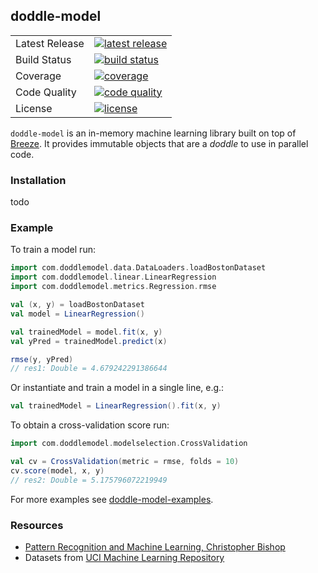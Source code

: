 ## doddle-model
<table>
<tr>
  <td>Latest Release</td>
  <td>
    <a href="https://github.com/picnicml/doddle-model/releases">
    <img src="https://img.shields.io/github/release/picnicml/doddle-model.svg?style=flat-square&label=version" alt="latest release"/>
    </a>
  </td>
</tr>
<tr>
  <td>Build Status</td>
  <td>
    <a href="https://circleci.com/gh/picnicml/doddle-model">
    <img src="https://img.shields.io/circleci/project/github/picnicml/doddle-model.svg?style=flat-square" alt="build status"/>
    </a>
  </td>
</tr>
<tr>
  <td>Coverage</td>
  <td>
    <a href="https://codecov.io/gh/picnicml/doddle-model">
    <img src="https://img.shields.io/codecov/c/github/picnicml/doddle-model.svg?style=flat-square&label=codecov" alt="coverage"/>
    </a>
  </td>
</tr>
<tr>
  <td>Code Quality</td>
  <td>
    <a href="https://app.codacy.com/app/picnicml/doddle-model">
    <img src="https://img.shields.io/codacy/grade/2c21167da0154c44afd8381fe82f93d7.svg?style=flat-square&label=codacy" alt="code quality"/>
    </a>
  </td>
</tr>
<tr>
  <td>License</td>
  <td>
    <a href="https://github.com/picnicml/doddle-model/blob/master/LICENSE">
    <img src="https://img.shields.io/github/license/picnicml/doddle-model.svg?style=flat-square" alt="license"/>
    </a>
  </td>
</tr>
</table>

`doddle-model` is an in-memory machine learning library built on top of [Breeze](https://github.com/scalanlp/breeze). It provides immutable objects that are a _doddle_ to use in parallel code.

### Installation
todo

### Example
To train a model run:
```scala
import com.doddlemodel.data.DataLoaders.loadBostonDataset
import com.doddlemodel.linear.LinearRegression
import com.doddlemodel.metrics.Regression.rmse

val (x, y) = loadBostonDataset
val model = LinearRegression()

val trainedModel = model.fit(x, y)
val yPred = trainedModel.predict(x)

rmse(y, yPred)
// res1: Double = 4.679242291386644
```

Or instantiate and train a model in a single line, e.g.:
```scala
val trainedModel = LinearRegression().fit(x, y)
```

To obtain a cross-validation score run:
```scala
import com.doddlemodel.modelselection.CrossValidation

val cv = CrossValidation(metric = rmse, folds = 10)
cv.score(model, x, y)
// res2: Double = 5.175796072219949
```

For more examples see [doddle-model-examples](https://github.com/picnicml/doddle-model-examples).

### Resources
- [Pattern Recognition and Machine Learning, Christopher Bishop](http://www.springer.com/gp/book/9780387310732)
- Datasets from [UCI Machine Learning Repository](http://archive.ics.uci.edu/ml)
